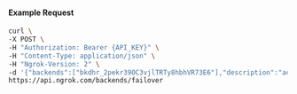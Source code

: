 <!-- Code generated for API Clients. DO NOT EDIT. -->

#### Example Request

```bash
curl \
-X POST \
-H "Authorization: Bearer {API_KEY}" \
-H "Content-Type: application/json" \
-H "Ngrok-Version: 2" \
-d '{"backends":["bkdhr_2pekr39OC3vjlTRTy8hbhVR73E6"],"description":"acme failover","metadata":"{\"environment\": \"staging\"}"}' \
https://api.ngrok.com/backends/failover
```

